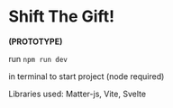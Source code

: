 # Shift The Gift!
**(PROTOTYPE)**

run ```npm run dev```

in terminal to start project (node required)

Libraries used: Matter-js, Vite, Svelte